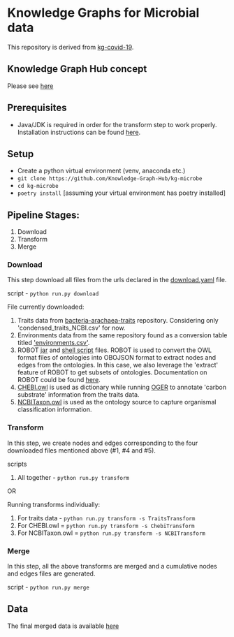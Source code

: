 # Knowledge Graphs for Microbial data

This repository is derived from [kg-covid-19](https://github.com/Knowledge-Graph-Hub/kg-covid-19).

## Knowledge Graph Hub concept
Please see [here](https://github.com/Knowledge-Graph-Hub/kg-covid-19/wiki#knowledge-graph-hub-concept)

## Prerequisites

* Java/JDK is required in order for the transform step to work properly. Installation instructions can be found [here](https://docs.oracle.com/en/java/javase/15/install/overview-jdk-installation.html#GUID-8677A77F-231A-40F7-98B9-1FD0B48C346A).

## Setup

* Create a python virtual environment (venv, anaconda etc.)
* `git clone https://github.com/Knowledge-Graph-Hub/kg-microbe`
* `cd kg-microbe`
* `poetry install` [assuming your virtual environment has poetry installed]

## Pipeline Stages:
1. Download
2. Transform
3. Merge

### Download
This step download all files from the urls declared in the [download.yaml](https://github.com/Knowledge-Graph-Hub/kg-microbe/blob/master/download.yaml) file. 

script - `python run.py download`

File currently downloaded:
1. Traits data from [bacteria-arachaea-traits](https://github.com/bacteria-archaea-traits/bacteria-archaea-traits/blob/master/output) repository. Considering only 'condensed_traits_NCBI.csv' for now.
2. Environments data from the same repository found as a conversion table titled ['environments.csv'](https://github.com/bacteria-archaea-traits/bacteria-archaea-traits/tree/master/data/conversion_tables).
3. ROBOT [jar](https://github.com/ontodev/robot/releases/download/v1.7.2/robot.jar) and [shell script](https://raw.githubusercontent.com/ontodev/robot/master/bin/robot) files. ROBOT is used to convert the OWL format files of ontologies into OBOJSON format to extract nodes and edges from the ontologies. In this case, we also leverage the 'extract' feature of ROBOT to get subsets of ontologies. Documentation on ROBOT could be found [here](http://robot.obolibrary.org).
4. [CHEBI.owl](http://www.obofoundry.org/ontology/chebi.html) is used as dictionary while running [OGER](https://github.com/OntoGene/OGER) to annotate 'carbon substrate' information from the traits data.
5. [NCBITaxon.owl](http://www.obofoundry.org/ontology/ncbitaxon.html) is used as the ontology source to capture organismal classification information.

### Transform
In this step, we create nodes and edges corresponding to the four downloaded files mentioned above (#1, #4 and #5).

scripts
1. All together - `python run.py transform`

OR

Running transforms individually:
1. For traits data - `python run.py transform -s TraitsTransform`
2. For CHEBI.owl = `python run.py transform -s ChebiTransform`
3. For NCBITaxon.owl = `python run.py transform -s NCBITransform`

### Merge
In this step, all the above transforms are merged and a cumulative nodes and edges files are generated.

script - `python run.py merge`


## Data
The final merged data is available [here](https://drive.google.com/file/d/1Ard-RyQQuOGShrxeNObNnpgriksx7XxO/view?usp=sharing)
